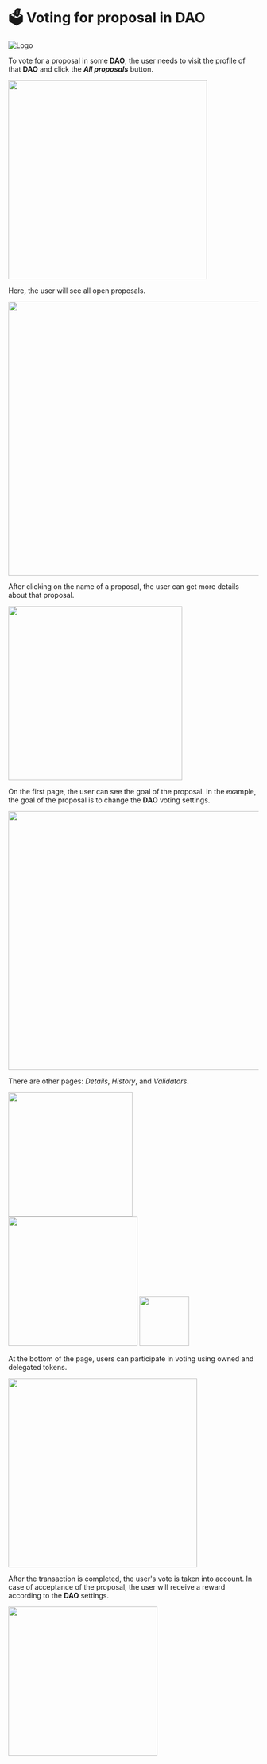 # 🗳 Voting for proposal in DAO

![Logo](../img/logoDeXe.svg)

To vote for a proposal in some **DAO**, the user needs to visit the profile of that **DAO** and click the ***All proposals*** button.

<img src="../img/userGuideVoteProposal/userGuideImg_DAOPage.png" height="400" />

Here, the user will see all open proposals. 

<img src="../img/userGuideVoteProposal/userGuideImg_Proposals.png" height="550" />

After clicking on the name of a proposal, the user can get more details about that proposal.

<img src="../img/userGuideVoteProposal/userGuideImg_ProposalOpen.png" height="350" />

On the first page, the user can see the goal of the proposal. In the example, the goal of the proposal is to change the **DAO** voting settings.

<img src="../img/userGuideVoteProposal/userGuideImg_ProposalSettings.png" height="520" />

There are other pages: *Details*, *History*, and *Validators*.

<img src="../img/userGuideVoteProposal/userGuideImg_ProposalDetails.png" height="250" />
<img src="../img/userGuideVoteProposal/userGuideImg_ProposalHistory.png" height="260" />
<img src="../img/userGuideVoteProposal/userGuideImg_ProposalValidators.png" height="100" />

At the bottom of the page, users can participate in voting using owned and delegated tokens.

<img src="../img/userGuideVoteProposal/userGuideImg_Voting.png" height="380" />

After the transaction is completed, the user's vote is taken into account. In case of acceptance of the proposal, the user will receive a reward according to the **DAO** settings.

<img src="../img/userGuideVoteProposal/userGuideImg_Success.png" height="300" />
